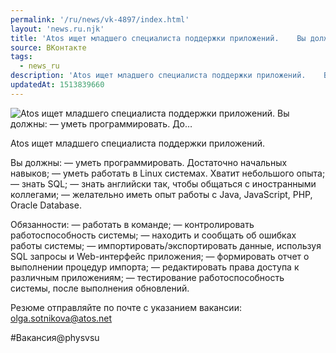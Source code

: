 ```yaml
---
permalink: '/ru/news/vk-4897/index.html'
layout: 'news.ru.njk'
title: 'Atos ищет младшего специалиста поддержки приложений.    Вы должны:  — уметь программировать. До…'
source: ВКонтакте
tags:
  - news_ru
description: 'Atos ищет младшего специалиста поддержки приложений.    Вы должны:  — уметь программировать. До…'
updatedAt: 1513839660
---
```

![Atos ищет младшего специалиста поддержки приложений.    Вы должны:  — уметь программировать. До…](https://sun9-26.userapi.com/impf/c841535/v841535792/4decb/37IQbjOExsI.jpg?size=900x600&quality=96&proxy=1&sign=55bab3cda697b7a923e4ceb3bacffed6&c_uniq_tag=fNZy7fBlBrCdvSrdMAi1KndEn1snw1sP8_wi1Sv7F8Q&type=album)

Atos ищет младшего специалиста поддержки приложений.

Вы должны:
— уметь программировать. Достаточно начальных навыков;
— уметь работать в Linux системах. Хватит небольшого опыта;
— знать SQL;
— знать английски так, чтобы общаться с иностранными коллегами;
— желательно иметь опыт работы с Java, JavaScript, PHP, Oracle Database.

Обязанности:
— работать в команде;
— контролировать работоспособность системы;
— находить и сообщать об ошибках работы системы;
— импортировать/экспортировать данные, используя SQL запросы и Web-интерфейс приложения;
— формировать отчет о выполнении процедур импорта;
— редактировать права доступа к различным приложениям;
— тестирование работоспособность системы, после выполнения обновлений.

Резюме отправляйте по почте с указанием вакансии: olga.sotnikova@atos.net

#Вакансия@physvsu
